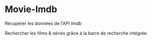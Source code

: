 # Movie-Imdb

Récupérer les données de l'API Imdb

Rechercher les films & séries grâce à la barre de recherche intégrée.
